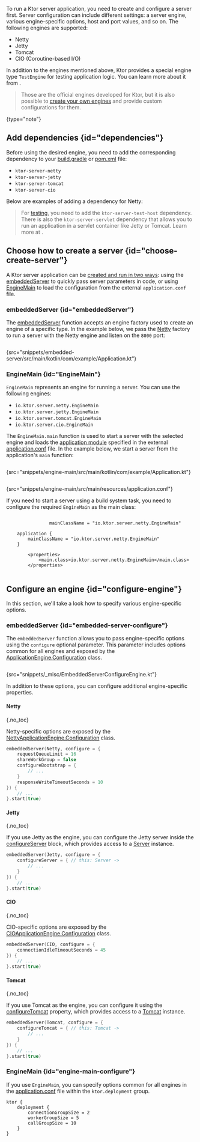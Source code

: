 [//]: # (title: Engines)

To run a Ktor server application, you need to create and configure a server first.
Server configuration can include different settings: a server engine, various engine-specific options, host and port values, and so on. The following engines are supported:
- Netty
- Jetty
- Tomcat
- CIO (Coroutine-based I/O)

[//]: # (TODO: update a testing link)
In addition to the engines mentioned above, Ktor provides a special engine type `TestEngine` for testing application logic. You can learn more about it from [](Testing.md).

>Those are the official engines developed for Ktor, but it is also possible to [create
>your own engines](custom_engines.md) and provide custom configurations for them.
>
{type="note"}

## Add dependencies {id="dependencies"}
Before using the desired engine, you need to add the corresponding dependency to your [build.gradle](Gradle.xml) or [pom.xml](Maven.xml) file:
* `ktor-server-netty`
* `ktor-server-jetty`
* `ktor-server-tomcat`
* `ktor-server-cio`

Below are examples of adding a dependency for Netty:
<var name="artifact_name" value="ktor-server-netty"/>
<include src="lib.xml" include-id="add_ktor_artifact"/>

> For [testing](Testing.md), you need to add the `ktor-server-test-host` dependency. 
There is also the `ktor-server-servlet` dependency that allows you to run an application in a servlet container like Jetty or Tomcat. Learn more at [](war.md).


## Choose how to create a server {id="choose-create-server"}
A Ktor server application can be [created and run in two ways](create_server.xml): using the [embeddedServer](#embeddedServer) to quickly pass server parameters in code, or using [EngineMain](#EngineMain) to load the configuration from the external `application.conf` file.

### embeddedServer {id="embeddedServer"}

The [embeddedServer](https://api.ktor.io/ktor-server/ktor-server-host-common/ktor-server-host-common/io.ktor.server.engine/embedded-server.html) function accepts an engine factory used to create an engine of a specific type. In the example below, we pass the [Netty](https://api.ktor.io/ktor-server/ktor-server-netty/ktor-server-netty/io.ktor.server.netty/-netty/index.html) factory to run a server with the Netty engine and listen on the `8000` port:

```kotlin
```
{src="snippets/embedded-server/src/main/kotlin/com/example/Application.kt"}

### EngineMain {id="EngineMain"}
`EngineMain` represents an engine for running a server. You can use the following engines:
* `io.ktor.server.netty.EngineMain`
* `io.ktor.server.jetty.EngineMain`
* `io.ktor.server.tomcat.EngineMain`
* `io.ktor.server.cio.EngineMain`

The `EngineMain.main` function is used to start a server with the selected engine and loads the [application module](Modules.md) specified in the external [application.conf](Configurations.xml) file. In the example below, we start a server from the application's `main` function:

<tabs>
<tab title="Application.kt">

```kotlin
```
{src="snippets/engine-main/src/main/kotlin/com/example/Application.kt"}

</tab>

<tab title="application.conf">

```kotlin
```
{src="snippets/engine-main/src/main/resources/application.conf"}

</tab>
</tabs>



If you need to start a server using a build system task, you need to configure the required `EngineMain` as the main class:

<tabs>
        <tab title="Gradle (Groovy)">
            <code style="block" lang="Groovy" title="Sample">
                mainClassName = "io.ktor.server.netty.EngineMain"
            </code>
        </tab>
        <tab title="Gradle (Kotlin)">
            <code style="block" lang="Kotlin" title="Sample">
    application {
        mainClassName = "io.ktor.server.netty.EngineMain"
    }
            </code>
        </tab>
        <tab title="Maven">
            <code style="block" lang="XML" title="Sample">
        &lt;properties&gt;
            &lt;main.class&gt;io.ktor.server.netty.EngineMain&lt;/main.class&gt;
        &lt;/properties&gt;
            </code>
       </tab>
</tabs>


## Configure an engine {id="configure-engine"}

In this section, we'll take a look how to specify various engine-specific options.

### embeddedServer {id="embedded-server-configure"}

The `embeddedServer` function allows you to pass engine-specific options using the `configure` optional parameter. This parameter includes options common for all engines and exposed by the [ApplicationEngine.Configuration](https://api.ktor.io/ktor-server/ktor-server-host-common/ktor-server-host-common/io.ktor.server.engine/-application-engine/-configuration/index.html) class.

```kotlin
```
{src="snippets/_misc/EmbeddedServerConfigureEngine.kt"}

In addition to these options, you can configure additional engine-specific properties.

#### Netty
{.no_toc}

Netty-specific options are exposed by the [NettyApplicationEngine.Configuration](https://api.ktor.io/ktor-server/ktor-server-netty/ktor-server-netty/io.ktor.server.netty/-netty-application-engine/-configuration/index.html) class.

```kotlin
embeddedServer(Netty, configure = {
    requestQueueLimit = 16
    shareWorkGroup = false
    configureBootstrap = {
        // ...
    }
    responseWriteTimeoutSeconds = 10 
}) {
    // ...
}.start(true)
```

#### Jetty
{.no_toc}

If you use Jetty as the engine, you can configure the Jetty server inside the [configureServer](https://api.ktor.io/ktor-server/ktor-server-jetty/ktor-server-jetty/io.ktor.server.jetty/-jetty-application-engine-base/-configuration/configure-server.html) block, which provides access to a
[Server](https://www.eclipse.org/jetty/javadoc/jetty-11/org/eclipse/jetty/server/Server.html) instance.

```kotlin
embeddedServer(Jetty, configure = {
    configureServer = { // this: Server ->
        // ...
    } 
}) {
    // ...
}.start(true)
```

#### CIO
{.no_toc}

CIO-specific options are exposed by the [CIOApplicationEngine.Configuration](https://api.ktor.io/ktor-server/ktor-server-cio/ktor-server-cio/io.ktor.server.cio/-c-i-o-application-engine/-configuration/index.html) class.

```kotlin
embeddedServer(CIO, configure = {
    connectionIdleTimeoutSeconds = 45
}) {
    // ...
}.start(true)
```

#### Tomcat
{.no_toc}

If you use Tomcat as the engine, you can configure it using the [configureTomcat](https://api.ktor.io/ktor-server/ktor-server-tomcat/ktor-server-tomcat/io.ktor.server.tomcat/-tomcat-application-engine/-configuration/configure-tomcat.html) property, which provides access to a
[Tomcat](https://tomcat.apache.org/tomcat-9.0-doc/api/org/apache/catalina/startup/Tomcat.html) instance.

```kotlin
embeddedServer(Tomcat, configure = {
    configureTomcat = { // this: Tomcat ->
        // ...
    }
}) {
    // ...
}.start(true)
```



### EngineMain {id="engine-main-configure"}

If you use `EngineMain`, you can specify options common for all engines in the [application.conf](Configurations.xml#hocon-file) file within the `ktor.deployment` group.

```shell
ktor {
    deployment {
        connectionGroupSize = 2
        workerGroupSize = 5
        callGroupSize = 10
    }
}
```
